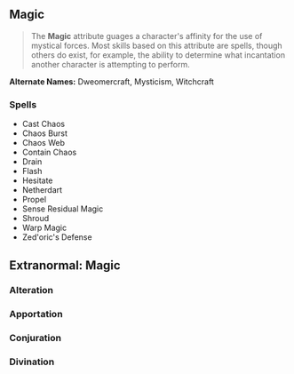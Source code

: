 Magic
-----

> The __Magic__ attribute guages a character's affinity for the use of mystical forces. Most skills based on this attribute are spells, though others do exist, for example, the ability to determine what incantation another character is attempting to perform.

__Alternate Names:__ Dweomercraft, Mysticism, Witchcraft

### Spells

- Cast Chaos
- Chaos Burst
- Chaos Web
- Contain Chaos
- Drain
- Flash
- Hesitate
- Netherdart
- Propel
- Sense Residual Magic
- Shroud
- Warp Magic
- Zed'oric's Defense

Extranormal: Magic
------------------

### Alteration

### Apportation

### Conjuration

### Divination
